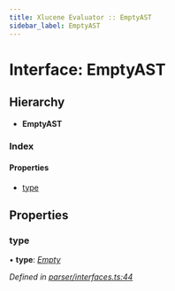 ```yaml
---
title: Xlucene Evaluator :: EmptyAST
sidebar_label: EmptyAST
---
```


# Interface: EmptyAST

## Hierarchy

* **EmptyAST**

### Index

#### Properties

* [type](emptyast.md#type)

## Properties

###  type

• **type**: *[Empty](../enums/asttype.md#empty)*

*Defined in [parser/interfaces.ts:44](https://github.com/terascope/teraslice/blob/5e4063e2/packages/xlucene-evaluator/src/parser/interfaces.ts#L44)*
